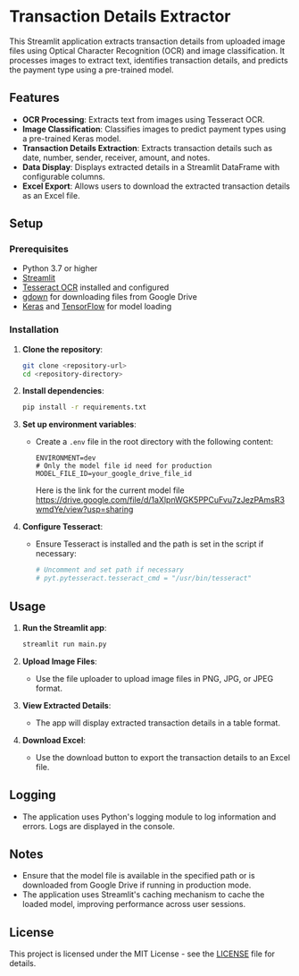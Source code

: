 # Transaction Details Extractor

This Streamlit application extracts transaction details from uploaded image files using Optical Character Recognition (OCR) and image classification. It processes images to extract text, identifies transaction details, and predicts the payment type using a pre-trained model.

## Features

- **OCR Processing**: Extracts text from images using Tesseract OCR.
- **Image Classification**: Classifies images to predict payment types using a pre-trained Keras model.
- **Transaction Details Extraction**: Extracts transaction details such as date, number, sender, receiver, amount, and notes.
- **Data Display**: Displays extracted details in a Streamlit DataFrame with configurable columns.
- **Excel Export**: Allows users to download the extracted transaction details as an Excel file.

## Setup

### Prerequisites

- Python 3.7 or higher
- [Streamlit](https://streamlit.io/)
- [Tesseract OCR](https://github.com/tesseract-ocr/tesseract) installed and configured
- [gdown](https://pypi.org/project/gdown/) for downloading files from Google Drive
- [Keras](https://keras.io/) and [TensorFlow](https://www.tensorflow.org/) for model loading

### Installation

1. **Clone the repository**:
   ```bash
   git clone <repository-url>
   cd <repository-directory>
   ```

2. **Install dependencies**:
   ```bash
   pip install -r requirements.txt
   ```

3. **Set up environment variables**:
   - Create a `.env` file in the root directory with the following content:
     ```plaintext
     ENVIRONMENT=dev
     # Only the model file id need for production
     MODEL_FILE_ID=your_google_drive_file_id
     ```
     Here is the link for the current model file https://drive.google.com/file/d/1aXlpnWGK5PPCuFvu7zJezPAmsR3wmdYe/view?usp=sharing

4. **Configure Tesseract**:
   - Ensure Tesseract is installed and the path is set in the script if necessary:
     ```python
     # Uncomment and set path if necessary
     # pyt.pytesseract.tesseract_cmd = "/usr/bin/tesseract"
     ```

## Usage

1. **Run the Streamlit app**:
   ```bash
   streamlit run main.py
   ```

2. **Upload Image Files**:
   - Use the file uploader to upload image files in PNG, JPG, or JPEG format.

3. **View Extracted Details**:
   - The app will display extracted transaction details in a table format.

4. **Download Excel**:
   - Use the download button to export the transaction details to an Excel file.

## Logging

- The application uses Python's logging module to log information and errors. Logs are displayed in the console.

## Notes

- Ensure that the model file is available in the specified path or is downloaded from Google Drive if running in production mode.
- The application uses Streamlit's caching mechanism to cache the loaded model, improving performance across user sessions.

## License

This project is licensed under the MIT License - see the [LICENSE](LICENSE) file for details.